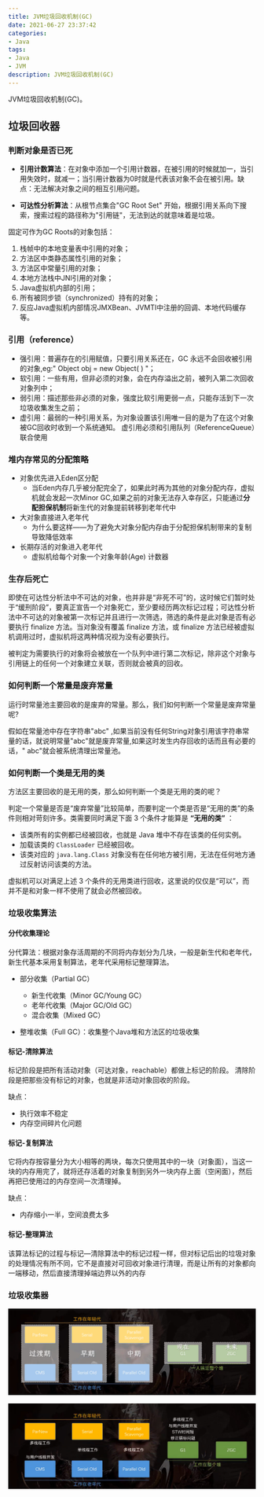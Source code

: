 ```yaml
---
title: JVM垃圾回收机制(GC)
date: 2021-06-27 23:37:42
categories:
- Java
tags:
- Java
- JVM
description: JVM垃圾回收机制(GC)
---
```


JVM垃圾回收机制(GC)。

<!-- more -->

垃圾回收器
---

### 判断对象是否已死

- **引用计数算法**：在对象中添加一个引用计数器，在被引用的时候就加一，当引用失效时，就减一；当引用计数器为0时就是代表该对象不会在被引用。缺点：无法解决对象之间的相互引用问题。

- **可达性分析算法**：从根节点集合"GC Root Set" 开始，根据引用关系向下搜索，搜索过程的路径称为"引用链"，无法到达的就意味着是垃圾。

  

固定可作为GC Roots的对象包括：

1. 栈帧中的本地变量表中引用的对象；
2. 方法区中类静态属性引用的对象；
3. 方法区中常量引用的对象；
4. 本地方法栈中JNI引用的对象；
5. Java虚拟机内部的引用；
6. 所有被同步锁（synchronized）持有的对象；
7. 反应Java虚拟机内部情况JMXBean、JVMTI中注册的回调、本地代码缓存等。



### 引用（reference）

- 强引用：普遍存在的引用赋值，只要引用关系还在，GC 永远不会回收被引用的对象,eg:" Object obj = new Object( )  "；
- 软引用：一些有用，但非必须的对象，会在内存溢出之前，被列入第二次回收对象列中；
- 弱引用：描述那些非必须的对象，强度比软引用更弱一点，只能存活到下一次垃圾收集发生之前；
- 虚引用：最弱的一种引用关系，为对象设置该引用唯一目的是为了在这个对象被GC回收时收到一个系统通知。 虚引用必须和引用队列（ReferenceQueue）联合使用



### 堆内存常见的分配策略

- 对象优先进入Eden区分配
  - 当Eden内存几乎被分配完全了，如果此时再为其他的对象分配内存，虚拟机就会发起一次Minor GC,如果之前的对象无法存入幸存区，只能通过**分配担保机制**将新生代的对象提前转移到老年代中
- 大对象直接进入老年代
  - 为什么要这样——为了避免大对象分配内存由于分配担保机制带来的复制导致降低效率
- 长期存活的对象进入老年代
  - 虚拟机给每个对象一个对象年龄(Age) 计数器



### 生存后死亡

即使在可达性分析法中不可达的对象，也并非是“非死不可”的，这时候它们暂时处于“缓刑阶段”，要真正宣告一个对象死亡，至少要经历两次标记过程；可达性分析法中不可达的对象被第一次标记并且进行一次筛选，筛选的条件是此对象是否有必要执行 finalize 方法。当对象没有覆盖 finalize 方法，或 finalize 方法已经被虚拟机调用过时，虚拟机将这两种情况视为没有必要执行。

被判定为需要执行的对象将会被放在一个队列中进行第二次标记，除非这个对象与引用链上的任何一个对象建立关联，否则就会被真的回收。



### 如何判断一个常量是废弃常量

运行时常量池主要回收的是废弃的常量。那么，我们如何判断一个常量是废弃常量呢?

假如在常量池中存在字符串"abc" ,如果当前没有任何String对象引用该字符串常量的话，就说明常量"abc"就是废弃常量,如果这时发生内存回收的话而且有必要的话，" abc"就会被系统清理出常量池。

### 如何判断一个类是无用的类

方法区主要回收的是无用的类，那么如何判断一个类是无用的类的呢？

判定一个常量是否是“废弃常量”比较简单，而要判定一个类是否是“无用的类”的条件则相对苛刻许多。类需要同时满足下面 3 个条件才能算是 **“无用的类”** ：

- 该类所有的实例都已经被回收，也就是 Java 堆中不存在该类的任何实例。
- 加载该类的 `ClassLoader` 已经被回收。
- 该类对应的 `java.lang.Class` 对象没有在任何地方被引用，无法在任何地方通过反射访问该类的方法。

虚拟机可以对满足上述 3 个条件的无用类进行回收，这里说的仅仅是“可以”，而并不是和对象一样不使用了就会必然被回收。

### 垃圾收集算法

#### 分代收集理论

分代算法：根据对象存活周期的不同将内存划分为几块，一般是新生代和老年代，新生代基本采用复制算法，老年代采用标记整理算法。

- 部分收集（Partial GC）
  - 新生代收集（Minor GC/Young GC）
  - 老年代收集（Major GC/Old GC）
  - 混合收集（Mixed GC）		

- 整堆收集（Full GC）：收集整个Java堆和方法区的垃圾收集

#### 标记-清除算法

标记阶段是把所有活动对象（可达对象，reachable）都做上标记的阶段。 清除阶段是把那些没有标记的对象，也就是非活动对象回收的阶段。

缺点：

- 执行效率不稳定
- 内存空间碎片化问题



#### 标记-复制算法

它将内存按容量分为大小相等的两块，每次只使用其中的一块（对象面），当这一块的内存用完了，就将还存活着的对象复制到另外一块内存上面（空闲面），然后再把已使用过的内存空间一次清理掉。

缺点：

- 内存缩小一半，空间浪费太多



#### 标记-整理算法

该算法标记的过程与标记—清除算法中的标记过程一样，但对标记后出的垃圾对象的处理情况有所不同，它不是直接对可回收对象进行清理，而是让所有的对象都向一端移动，然后直接清理掉端边界以外的内存



### 垃圾收集器

![2021-7-16 1-0](JVM垃圾回收机制-GC/2021-7-161-0.png)

![2021-7-16 1-1](JVM垃圾回收机制-GC/2021-7-161-1.png)
